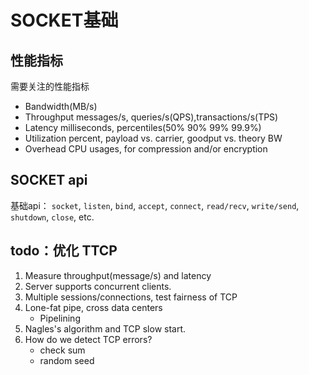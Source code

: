 # SOCKET基础

## 性能指标

需要关注的性能指标

- Bandwidth(MB/s)
- Throughput
  messages/s, queries/s(QPS),transactions/s(TPS)
- Latency
  milliseconds, percentiles(50% 90% 99% 99.9%)
- Utilization
  percent, payload vs. carrier, goodput vs. theory BW
- Overhead
  CPU usages, for compression and/or encryption

## SOCKET api

基础api： `socket`, `listen`, `bind`, `accept`, `connect`, `read/recv`, `write/send`, `shutdown`, `close`, etc.

## todo：优化 TTCP

1. Measure throughput(message/s) and latency
2. Server supports concurrent clients.
3. Multiple sessions/connections, test fairness of TCP
4. Lone-fat pipe, cross data centers
   - Pipelining
5. Nagles's algorithm and TCP slow start.
6. How do we detect TCP errors?
   - check sum
   - random seed
